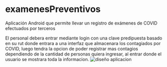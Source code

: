# examenesPreventivos 
Aplicación Android que permite llevar un registro de exámenes de COVID efectuados por terceros

El personal debera entrar mediante login con una clave predipuesta basado en su rut donde entrara a una interfaz que almacenara los contagiados por COVID, luego tendra la opcion de poder registrar mas contagios dependiendo de la cantidad de personas quiera ingresar, al entrar donde el usuario se mostrara toda la informacion.
![diseño aplicacion](https://user-images.githubusercontent.com/71857156/116476740-a63c9800-a849-11eb-9662-842a6e907fc9.png)

